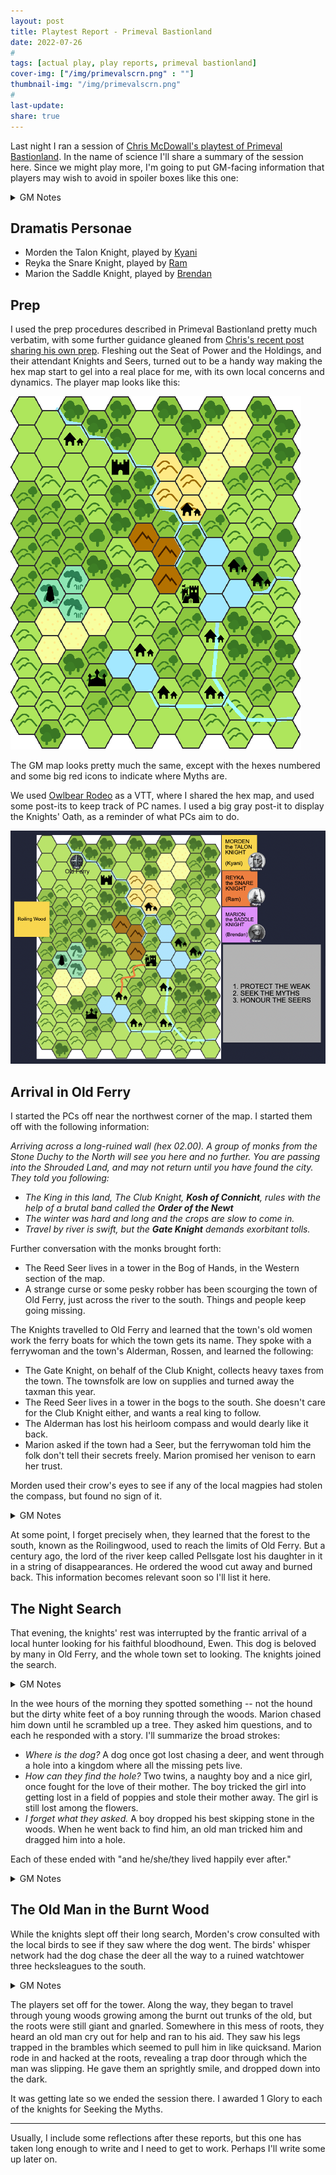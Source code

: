 ```yaml
---
layout: post
title: Playtest Report - Primeval Bastionland
date: 2022-07-26
#
tags: [actual play, play reports, primeval bastionland]
cover-img: ["/img/primevalscrn.png" : ""]
thumbnail-img: "/img/primevalscrn.png"
#
last-update: 
share: true
---
```

Last night I ran a session of [Chris McDowall's playtest of Primeval Bastionland](https://www.bastionland.com/2022/07/primeval-bastionland-playtest.html). In the name of science I'll share a summary of the session here. Since we might play more, I'm going to put GM-facing information that players may wish to avoid in spoiler boxes like this one:

<details>
 <summary>GM Notes</summary>
 <p>See, like this!</p>
 </details>

## Dramatis Personae
- Morden the Talon Knight, played by [Kyani](http://noisesanssignal.blogspot.com/)
- Reyka the Snare Knight, played by [Ram](https://save.vs.totalpartykill.ca/)
- Marion the Saddle Knight, played by [Brendan](https://www.necropraxis.com/)

## Prep
I used the prep procedures described in Primeval Bastionland pretty much verbatim, with some further guidance gleaned from [Chris's recent post sharing his own prep](https://www.bastionland.com/2022/07/prep-exposed.html). Fleshing out the Seat of Power and the Holdings, and their attendant Knights and Seers, turned out to be a handy way making the hex map start to gel into a real place for me, with its own local concerns and dynamics. The player map looks like this:

![](/img/primeval.png)

The GM map looks pretty much the same, except with the hexes numbered and some big red icons to indicate where Myths are.

We used [Owlbear Rodeo](owlbear.rodeo) as a VTT, where I shared the hex map, and used some post-its to keep track of PC names. I used a big gray post-it to display the Knights' Oath, as a reminder of what PCs aim to do.

![](/img/primevalscrn.png)

## Arrival in Old Ferry
I started the PCs off near the northwest corner of the map. I started them off with the following information:

*Arriving across a long-ruined wall (hex 02.00). A group of monks from the Stone Duchy to the North will see you here and no further. You are passing into the Shrouded Land, and may not return until you have found the city. They told you following:*
- *The King in this land, The Club Knight, **Kosh of Connicht**, rules with the help of a brutal band called the **Order of the Newt***  
- *The winter was hard and long and the crops are slow to come in.*
- *Travel by river is swift, but the **Gate Knight** demands exorbitant tolls.*

Further conversation with the monks brought forth:

- The Reed Seer lives in a tower in the Bog of Hands, in the Western section of the map.
- A strange curse or some pesky robber has been scourging the town of Old Ferry, just across the river to the south. Things and people keep going missing.

The Knights travelled to Old Ferry and learned that the town's old women work the ferry boats for which the town gets its name. They spoke with a ferrywoman and the town's Alderman, Rossen, and learned the following:

- The Gate Knight, on behalf of the Club Knight, collects heavy taxes from the town. The townsfolk are low on supplies and turned away the taxman this year.
- The Reed Seer lives in a tower in the bogs to the south. She doesn't care for the Club Knight either, and wants a real king to follow.
- The Alderman has lost his heirloom compass and would dearly like it back.
- Marion asked if the town had a Seer, but the ferrywoman told him the folk don't tell their secrets freely. Marion promised her venison to earn her trust.

Morden used their crow's eyes to see if any of the local magpies had stolen the compass, but found no sign of it.

<details>
 <summary>GM Notes</summary>
 <p>The compass was a fragmentary hook to a nearby Myth -- the Goblin. The reason the compass could not be found is it had been misplaced and taken. I mentioned that one of the Magpies mimicked a man saying "no sign of it!" as a reminder of the widespread phenomenon of missing items and to emphasize how widespread the problem was. Still, there was a lot of information coming out all once, and I think I may have been handling this two subtly for an online game using a new system.</p>
 </details>


At some point, I forget precisely when, they learned that the forest to the south, known as the Roilingwood, used to reach the limits of Old Ferry. But a century ago, the lord of the river keep called Pellsgate lost his daughter in it in a string of disappearances. He ordered the wood cut away and burned back. This information becomes relevant soon so I'll list it here.

## The Night Search
That evening, the knights' rest was interrupted by the frantic arrival of a local hunter looking for his faithful bloodhound, Ewen. This dog is beloved by many in Old Ferry, and the whole town set to looking. The knights joined the search.

<details>
 <summary>GM Notes</summary>
 <p>I probably should have called for a Task roll find traces of the dog -- or even just let them find its tracks. Instead I decided they wouldn't and simply made an Omen check. I think this was a mistake, and stricter adherence to the game's guidelines for Actions may have prevented it. But I had forgotten about those for the moment...</p>
 </details>


In the wee hours of the morning they spotted something -- not the hound but the dirty white feet of a boy running through the woods. Marion chased him down until he scrambled up a tree. They asked him questions, and to each he responded with a story. I'll summarize the broad strokes:

- _Where is the dog?_ A dog once got lost chasing a deer, and went through a hole into a kingdom where all the missing pets live.
- *How can they find the hole?* Two twins, a naughty boy and a nice girl, once fought for the love of their mother. The boy tricked the girl into getting lost in a field of poppies and stole their mother away. The girl is still lost among the flowers.
- *I forget what they asked.* A boy dropped his best skipping stone in the woods. When he went back to find him, an old man tricked him and dragged him into a hole.

Each of these ended with "and he/she/they lived happily ever after."

<details>
 <summary>GM Notes</summary>
 <p>It seemed appropriate to begin providing breadcrumbs to finding the Goblin without giving away its location outright. The second question was a hint at where to find the local Seer -- the Lost Seer, who wandered in a poppy field near the town. I figured this would be a good lead to tracking down the Goblin, but I think it got lost in the mix...</p>
 </details>


## The Old Man in the Burnt Wood
While the knights slept off their long search, Morden's crow consulted with the local birds to see if they saw where the dog went. The birds' whisper network had the dog chase the deer all the way to a ruined watchtower three hecksleagues to the south.

<details>
 <summary>GM Notes</summary>
 <p>The players were very focused on finding the dog. They seemed awash in all the ambiguous information they were getting, and I worried they were getting frustrated. So I just gave them its location.</p>
 </details>


The players set off for the tower. Along the way, they began to travel through young woods growing among the burnt out trunks of the old, but the roots were still giant and gnarled. Somewhere in this mess of roots, they heard an old man cry out for help and ran to his aid. They saw his legs trapped in the brambles which seemed to pull him in like quicksand. Marion rode in and hacked at the roots, revealing a trap door through which the man was slipping. He gave them an sprightly smile, and dropped down into the dark.

It was getting late so we ended the session there. I awarded 1 Glory to each of the knights for Seeking the Myths.

---

Usually, I include some reflections after these reports, but this one has taken long enough to write and I need to get to work. Perhaps I'll write some up later on.
